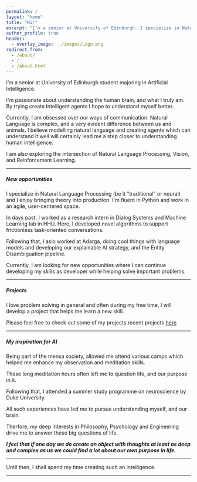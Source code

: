 ```yaml
---
permalink: /
layout: "home"
title: "Hi!"
excerpt: "I’m a senior at University of Edinburgh. I specialize in Natural Language Processing. I'm fluent in Python and work in an agile, user-centered space."
author_profile: true
header:
  - overlay_image: ../images/Logo.png
redirect_from: 
  - /about/
  - /
  - /about.html
---
```


I’m a senior at University of Edinburgh student majoring in Artificial Intelligence. 

I'm passionate about understanding the human brain, and what I truly am. By trying create Intelligent agents I hope to understand myself better.

Currently, I am obsessed over our ways of communication.
Natural Language is complex, and a very evident difference between us and animals. I believe modelling natural language and creating agents which can understand it well will certainly lead me a step closer to understanding human intelligence.

I am also exploring the intersection of Natural Language Processing, Vision, and Reinforcement Learning.

---
##### New opportunities

I specialize in Natural Language Processing (be it "traditional" or neural) and I enjoy bringing theory into production. I'm fluent in Python and work in an agile, user-centered space.

In days past, I worked as a research intern in Dialog Systems and Machine Learning lab in HHU. Here, I developed novel algorithms to support frictionless task-oriented conversations.

Following that, I aslo worked at Adarga, doing cool things with language models and developing our explainable AI strategy, and the Entity Disambiguation pipeline.

Currently, I am looking for new opportunities where I can continue developing my skills as developer while helping solve important problems.

---

##### Projects

I love problem solving in general and often during my free time, I will develop a project that helps me learn a new skill. 

Please feel free to check out some of my projects recent projects [here](/portfolio)

---

##### My inspiration for AI

Being part of the mensa society, allowed me attend various camps which helped me enhance my observation and meditation skills.

These long meditation hours often left me to question life, and our purpose in it.

Following that, I attended a summer study programme on neuroscience by Duke University.

All such experiences have led me to pursue understanding myself, and our brain.

Therfore, my deep interests in Philosophy, Psychology and Engineering drive me to answer these big questions of life.

***I feel that if one day we do create an object with thoughts at least as deep and complex as us we could find a lot about our own purpose in life.***

---

Until then, I shall spend my time creating such an intelligence.

---